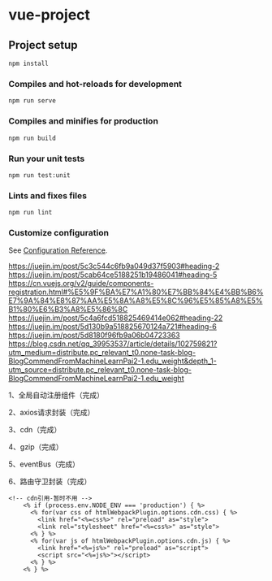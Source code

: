 # vue-project

## Project setup
```
npm install
```

### Compiles and hot-reloads for development
```
npm run serve
```

### Compiles and minifies for production
```
npm run build
```

### Run your unit tests
```
npm run test:unit
```

### Lints and fixes files
```
npm run lint
```

### Customize configuration
See [Configuration Reference](https://cli.vuejs.org/config/).

https://juejin.im/post/5c3c544c6fb9a049d37f5903#heading-2
https://juejin.im/post/5cab64ce5188251b19486041#heading-5
https://cn.vuejs.org/v2/guide/components-registration.html#%E5%9F%BA%E7%A1%80%E7%BB%84%E4%BB%B6%E7%9A%84%E8%87%AA%E5%8A%A8%E5%8C%96%E5%85%A8%E5%B1%80%E6%B3%A8%E5%86%8C
https://juejin.im/post/5c4a6fcd518825469414e062#heading-22
https://juejin.im/post/5d130b9a518825670124a721#heading-6
https://juejin.im/post/5d8180f96fb9a06b04723363
https://blog.csdn.net/qq_39953537/article/details/102759821?utm_medium=distribute.pc_relevant_t0.none-task-blog-BlogCommendFromMachineLearnPai2-1.edu_weight&depth_1-utm_source=distribute.pc_relevant_t0.none-task-blog-BlogCommendFromMachineLearnPai2-1.edu_weight


1、全局自动注册组件（完成）

2、axios请求封装（完成）

3、cdn（完成）

4、gzip（完成）

5、eventBus（完成）

6、路由守卫封装（完成）


```
<!-- cdn引用-暂时不用 -->
    <% if (process.env.NODE_ENV === 'production') { %>
      <% for(var css of htmlWebpackPlugin.options.cdn.css) { %>
        <link href="<%=css%>" rel="preload" as="style">
        <link rel="stylesheet" href="<%=css%>" as="style">
      <% } %>
      <% for(var js of htmlWebpackPlugin.options.cdn.js) { %>
        <link href="<%=js%>" rel="preload" as="script">
        <script src="<%=js%>"></script>
      <% } %>
    <% } %>
```